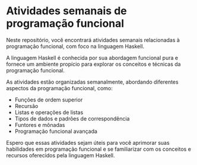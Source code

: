 # Atividades semanais de programação funcional

Neste repositório, você encontrará atividades semanais relacionadas à programação funcional, com foco na linguagem Haskell.

A linguagem Haskell é conhecida por sua abordagem funcional pura e fornece um ambiente propício para explorar os conceitos e técnicas da programação funcional.

As atividades estão organizadas semanalmente, abordando diferentes aspectos da programação funcional, como:

- Funções de ordem superior
- Recursão
- Listas e operações de listas
- Tipos de dados e padrões de correspondência
- Funtores e mônadas
- Programação funcional avançada

Espero que essas atividades sejam úteis para você aprimorar suas habilidades em programação funcional e se familiarizar com os conceitos e recursos oferecidos pela linguagem Haskell. 


